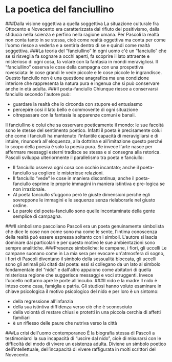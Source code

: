 # La poetica del fanciullino

###Dalla visione oggettiva a quella soggettiva
La situazione culturale fra Ottocento e Novecento era caratterizzata dal rifiuto del positivismo, dalla sfiducia nella scienza e perfino nella ragione umana. Per Pascoli la realtà non conta tanto in se stessa, cioè come realtà oggettiva ma conta per come l'uomo riesce a vederla e a sentirla dentro di se e quindi come realtà soggettiva.
###La teoria del “fanciullino”
In ogni uomo c'è un “fanciullo” che se si risveglia fa sognare a occhi aperti, fa scoprire il lato attraente e misterioso di ogni cosa, fa volare con la fantasia in mondi meravigliosi. Il “fanciullino” osserva le cose della campagna con una prospettiva rovesciata: le cose grandi le vede piccole e le cose piccole  le ingrandisce. Questo fanciullo non è una questione anagrafica ma una condizione interiore che rappresenta la natura pura e ingenua che si può conservare anche in età adulta.
###Il poeta-fanciullo
Chiunque riesce a conservarsi fanciullo secondo l'autore può:
- guardare la realtà che lo circonda con stupore ed entusiasmo
- percepire così il lato bello e commovente di ogni situazione
- oltrepassare con la fantasia le apparenze comuni e banali.

Il fanciullino è colui che sa osservare poeticamente il mondo: le sue facoltà sono le stesse del sentimento poetico. Infatti il poeta è precisamente colui che come i fanciulli ha mantenuto l'infantile capacità di meravigliarsi e di intuire, rinuncerà all'eloquenza, alla dottrina e all'imitazione questo perché lo scopo della poesia è solo la poesia pura. Se invece l'arte nasce per affermare messaggi esterni tradisce se stessa e si consegna alla retorica. Pascoli sviluppa ulteriormente il parallelismo tra poeta e fanciullo:
- Il fanciullo osserva ogni cosa con occhio incantato; anche il poeta-fanciullo sa cogliere le misteriose relazioni.
- Il fanciullo “vede” le cose in maniera discontinua; anche il poeta-fanciullo esprime le proprie immagini in maniera istintiva e pre-logica se non irrazionale.
- Al poeta fanciullo sfuggono però le giuste dimensioni perché egli sovreppone le immagini e le sequenze senza rielaborarle nel giusto ordine.
- Le parole del poeta-fanciullo sono quelle incontaminate della gente semplice di campagna.

###Il simbolismo pascoliano
Pascoli era un poeta genuinamente simbolista che dice le cose non come sono ma come le sente, l'intima conoscenza della realtà può essere espressa soltanto con i simboli. L'autore si lascia dominare dai particolari e per questo motivo le sue ambientazioni sono sempre analitiche.
###Presenze simboliche: le campane, i fiori, gli uccelli
Le campane suonano come in La mia sera per evocare un'atmosfera di sogno, i fiori di Pascoli diventano il simbolo della sessualità bloccata, gli uccelli sono gli animali più citati dal poeta: essi si collegano da un lato al simbolo fondamentale del “nido” e dall'altro appaiono come abitatori di quella misteriosa regione che suggerisce messaggi e voci struggenti. Invece l'uccello notturno apre le porte all'incubo.
###Il nido e la madre
Il nido è inteso come casa, famiglia e patria. Gli studiosi hanno voluto esaminare in chiave psicologica il motivo psicologico del nido e per loro è un sintomo:
- della regressione all'infanzia
- della sua istintiva diffidenza verso ciò che è sconosciuto
- della volontà di restare chiusi e protetti in una piccola cerchia di affetti familiari
- è un riflesso delle paure che nutriva verso la città

###La crisi dell'uomo contemporaneo
È la biografia stessa di Pascoli a testimoniarci la sua incapacità di “uscire dal nido”, cioè di misurarsi con le difficoltà del modo di vivere un esistenza adulta. Diviene un simbolo poetico dell’intellettuale, dell’incapacità di vivere raffigurata in molti scrittori del Novecento.
